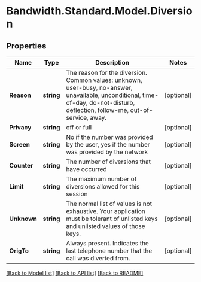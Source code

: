 # Bandwidth.Standard.Model.Diversion

## Properties

Name | Type | Description | Notes
------------ | ------------- | ------------- | -------------
**Reason** | **string** | The reason for the diversion. Common values: unknown, user-busy, no-answer, unavailable, unconditional, time-of-day, do-not-disturb, deflection, follow-me, out-of-service, away. | [optional] 
**Privacy** | **string** | off or full | [optional] 
**Screen** | **string** | No if the number was provided by the user, yes if the number was provided by the network | [optional] 
**Counter** | **string** | The number of diversions that have occurred | [optional] 
**Limit** | **string** | The maximum number of diversions allowed for this session | [optional] 
**Unknown** | **string** | The normal list of values is not exhaustive. Your application must be tolerant of unlisted keys and unlisted values of those keys. | [optional] 
**OrigTo** | **string** | Always present. Indicates the last telephone number that the call was diverted from. | [optional] 

[[Back to Model list]](../README.md#documentation-for-models) [[Back to API list]](../README.md#documentation-for-api-endpoints) [[Back to README]](../README.md)

